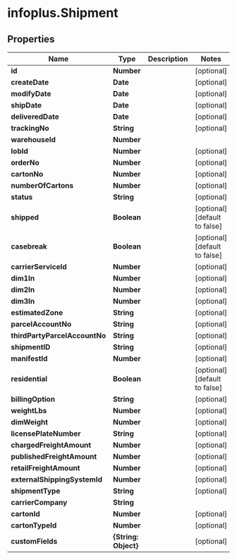 # infoplus.Shipment

## Properties
Name | Type | Description | Notes
------------ | ------------- | ------------- | -------------
**id** | **Number** |  | [optional] 
**createDate** | **Date** |  | [optional] 
**modifyDate** | **Date** |  | [optional] 
**shipDate** | **Date** |  | [optional] 
**deliveredDate** | **Date** |  | [optional] 
**trackingNo** | **String** |  | [optional] 
**warehouseId** | **Number** |  | 
**lobId** | **Number** |  | [optional] 
**orderNo** | **Number** |  | [optional] 
**cartonNo** | **Number** |  | [optional] 
**numberOfCartons** | **Number** |  | [optional] 
**status** | **String** |  | [optional] 
**shipped** | **Boolean** |  | [optional] [default to false]
**casebreak** | **Boolean** |  | [optional] [default to false]
**carrierServiceId** | **Number** |  | [optional] 
**dim1In** | **Number** |  | [optional] 
**dim2In** | **Number** |  | [optional] 
**dim3In** | **Number** |  | [optional] 
**estimatedZone** | **String** |  | [optional] 
**parcelAccountNo** | **String** |  | [optional] 
**thirdPartyParcelAccountNo** | **String** |  | [optional] 
**shipmentID** | **String** |  | [optional] 
**manifestId** | **Number** |  | [optional] 
**residential** | **Boolean** |  | [optional] [default to false]
**billingOption** | **String** |  | [optional] 
**weightLbs** | **Number** |  | [optional] 
**dimWeight** | **Number** |  | [optional] 
**licensePlateNumber** | **String** |  | [optional] 
**chargedFreightAmount** | **Number** |  | [optional] 
**publishedFreightAmount** | **Number** |  | [optional] 
**retailFreightAmount** | **Number** |  | [optional] 
**externalShippingSystemId** | **Number** |  | [optional] 
**shipmentType** | **String** |  | [optional] 
**carrierCompany** | **String** |  | 
**cartonId** | **Number** |  | [optional] 
**cartonTypeId** | **Number** |  | [optional] 
**customFields** | **{String: Object}** |  | [optional] 


